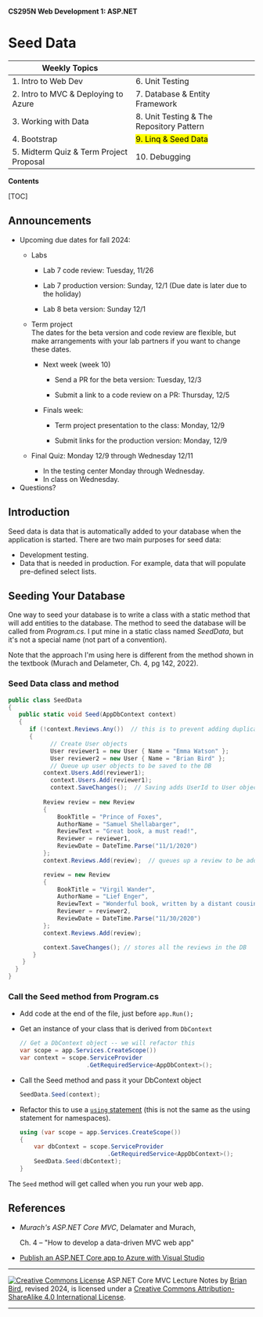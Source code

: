 **CS295N Web Development 1: ASP.NET** 

<h1>Seed Data</h1>



| Weekly Topics                           |                                          |
| --------------------------------------- | ---------------------------------------- |
| 1. Intro to Web Dev                     | 6. Unit Testing                          |
| 2. Intro to MVC & Deploying to Azure    | 7. Database & Entity Framework           |
| 3. Working with Data                    | 8. Unit Testing & The Repository Pattern |
| 4. Bootstrap                            | <mark>9. Linq & Seed Data</mark>         |
| 5. Midterm Quiz & Term Project Proposal | 10. Debugging                            |



 **Contents**

[TOC]

## Announcements  


- Upcoming due dates for fall 2024:
  - Labs
    
    - Lab 7 code review: Tuesday, 11/26
    
    - Lab 7 production version: Sunday, 12/1
      (Due date is later due to the holiday)
    
    - Lab 8 beta version: Sunday 12/1
    
  - Term project  
    The dates for the beta version and code review are flexible, but make arrangements with your lab partners if you want to change these dates.
    - Next week (week 10)
      - Send a PR for the beta version: Tuesday, 12/3
  
      - Submit a link to a code review on a PR: Thursday, 12/5
  
    - Finals week:
      - Term project presentation to the class: Monday, 12/9
    
      - Submit links for the production version: Monday, 12/9
  - Final Quiz: Monday 12/9 through Wednesday 12/11
    - In the testing center Monday through Wednesday.
    - In class on Wednesday.
- Questions?



## Introduction

Seed data is data that is automatically added to your database when the application is started. There are two main purposes for seed data:

- Development testing.
- Data that is needed in production. For example, data that will populate pre-defined select lists.

## Seeding Your Database

One way to seed your database is to write a class with a static method that will add entities to the database. The method to seed the database will be called from *Program.cs*. I put mine in a static class named *SeedData*, but it's not a special name (not part of a convention).

Note that the approach I'm using here is different from the method shown in the textbook (Murach and Delameter, Ch. 4, pg 142, 2022).

### Seed Data class and method

````c#
public class SeedData
{
   public static void Seed(AppDbContext context)
   {
      if (!context.Reviews.Any())  // this is to prevent adding duplicate data
      {
        	// Create User objects
        	User reviewer1 = new User { Name = "Emma Watson" };
        	User reviewer2 = new User { Name = "Brian Bird" };
        	// Queue up user objects to be saved to the DB
          context.Users.Add(reviewer1);  
        	context.Users.Add(reviewer1);
        	context.SaveChanges();  // Saving adds UserId to User objects
        
          Review review = new Review
          {
              BookTitle = "Prince of Foxes",
              AuthorName = "Samuel Shellabarger",
              ReviewText = "Great book, a must read!",
              Reviewer = reviewer1,
              ReviewDate = DateTime.Parse("11/1/2020")
          };
          context.Reviews.Add(review);  // queues up a review to be added to the DB

          review = new Review
          {
              BookTitle = "Virgil Wander",
              AuthorName = "Lief Enger",
              ReviewText = "Wonderful book, written by a distant cousin of mine.",
              Reviewer = reviewer2,
              ReviewDate = DateTime.Parse("11/30/2020")
          };
          context.Reviews.Add(review);  

          context.SaveChanges(); // stores all the reviews in the DB
       }
    }
  }
}
````

### Call the Seed method from Program.cs

- Add code at the end of the file, just before `app.Run();`

- Get an instance of your class that is derived from `DbContext`  
  ```c#
  // Get a DbContext object -- we will refactor this
  var scope = app.Services.CreateScope())
  var context = scope.ServiceProvider
                     .GetRequiredService<AppDbContext>();
  ```

- Call the Seed method and pass it your DbContext object  
  ```c#
  SeedData.Seed(context);
  ```

- Refactor this to use a  [`using` statement](https://learn.microsoft.com/en-us/dotnet/csharp/language-reference/statements/using) (this is not the same as the using statement for namespaces).
  ```c#
  using (var scope = app.Services.CreateScope())
  {
      var dbContext = scope.ServiceProvider
                           .GetRequiredService<AppDbContext>();
      SeedData.Seed(dbContext);
  }
  ```

The `Seed` method will get called when you run your web app.



## References

- *Murach's ASP.NET Core MVC*, Delamater and Murach, 

  Ch. 4  – "How to develop a data-driven MVC web app"

- [Publish an ASP.NET Core app to Azure with Visual Studio](https://docs.microsoft.com/en-us/aspnet/core/tutorials/publish-to-azure-webapp-using-vs?view=aspnetcore-6.0)

------

[![Creative Commons License](https://i.creativecommons.org/l/by-sa/4.0/88x31.png)](http://creativecommons.org/licenses/by-sa/4.0/)
ASP.NET Core MVC Lecture Notes by [Brian Bird](https://profbird.dev), revised <time>2024</time>, is licensed under a [Creative Commons Attribution-ShareAlike 4.0 International License](http://creativecommons.org/licenses/by-sa/4.0/). 

------